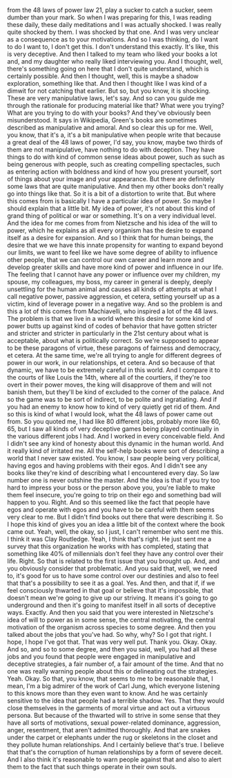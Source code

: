  from the 48 laws of power law 21, play a sucker to catch a sucker, seem dumber than your mark. So when I was preparing for this, I was reading these daily, these daily meditations and I was actually shocked. I was really quite shocked by them. I was shocked by that one. And I was very unclear as a consequence as to your motivations. And so I was thinking, do I want to do I want to, I don't get this. I don't understand this exactly. It's like, this is very deceptive. And then I talked to my team who liked your books a lot and, and my daughter who really liked interviewing you. And I thought, well, there's something going on here that I don't quite understand, which is certainly possible. And then I thought, well, this is maybe a shadow exploration, something like that. And then I thought like I was kind of a dimwit for not catching that earlier. But so, but you know, it is shocking. These are very manipulative laws, let's say. And so can you guide me through the rationale for producing material like that? What were you trying? What are you trying to do with your books? And they've obviously been misunderstood. It says in Wikipedia, Green's books are sometimes described as manipulative and amoral. And so clear this up for me. Well, you know, that it's a, it's a bit manipulative when people write that because a great deal of the 48 laws of power, I'd say, you know, maybe two thirds of them are not manipulative, have nothing to do with deception. They have things to do with kind of common sense ideas about power, such as such as being generous with people, such as creating compelling spectacles, such as entering action with boldness and kind of how you present yourself, sort of things about your image and your appearance. But there are definitely some laws that are quite manipulative. And then my other books don't really go into things like that. So it is a bit of a distortion to write that. But where this comes from is basically I have a particular idea of power. So maybe I should explain that a little bit. My idea of power, it's not about this kind of grand thing of political or war or something. It's on a very individual level. And the idea for me comes from from Nietzsche and his idea of the will to power, which he explains as all every organism has the desire to expand itself as a desire for expansion. And so I think that for human beings, the desire that we we have this innate propensity for wanting to expand beyond our limits, we want to feel like we have some degree of ability to influence other people, that we can control our own career and learn more and develop greater skills and have more kind of power and influence in our life. The feeling that I cannot have any power or influence over my children, my spouse, my colleagues, my boss, my career in general is deeply, deeply unsettling for the human animal and causes all kinds of attempts at what I call negative power, passive aggression, et cetera, setting yourself up as a victim, kind of leverage power in a negative way. And so the problem is and this a lot of this comes from Machiavelli, who inspired a lot of the 48 laws. The problem is that we live in a world where this desire for some kind of power butts up against kind of codes of behavior that have gotten stricter and stricter and stricter in particularly in the 21st century about what is acceptable, about what is politically correct. So we're supposed to appear to be these paragons of virtue, these paragons of fairness and democracy, et cetera. At the same time, we're all trying to angle for different degrees of power in our work, in our relationships, et cetera. And so because of that dynamic, we have to be extremely careful in this world. And I compare it to the courts of like Louis the 14th, where all of the courtiers, if they're too overt in their power moves, the king will disapprove of them and will not banish them, but they'll be kind of excluded to the corner of the palace. And so the game was to be sort of indirect, to be polite and ingratiating. And if you had an enemy to know how to kind of very quietly get rid of them. And so this is kind of what I would look, what the 48 laws of power came out from. So you quoted me, I had like 80 different jobs, probably more like 60, 65, but I saw all kinds of very deceptive games being played continually in the various different jobs I had. And I worked in every conceivable field. And I didn't see any kind of honesty about this dynamic in the human world. And it really kind of irritated me. All the self-help books were sort of describing a world that I never saw existed. You know, I saw people being very political, having egos and having problems with their egos. And I didn't see any books like they're kind of describing what I encountered every day. So law number one is never outshine the master. And the idea is that if you try too hard to impress your boss or the person above you, you're liable to make them feel insecure, you're going to trip on their ego and something bad will happen to you. Right. And so this seemed like the fact that people have egos and operate with egos and you have to be careful with them seems very clear to me. But I didn't find books out there that were describing it. So I hope this kind of gives you an idea a little bit of the context where the book came out. Yeah, well, the okay, so I just, I can't remember who sent me this. I think it was Clay Routledge. Yeah, I think that's right. He just sent me a survey that this organization he works with has completed, stating that something like 40% of millennials don't feel they have any control over their life. Right. So that is related to the first issue that you brought up. And, and you obviously consider that problematic. And you said that, well, we need to, it's good for us to have some control over our destinies and also to feel that that's a possibility to see it as a goal. Yes. And then, and that if, if we feel consciously thwarted in that goal or believe that it's impossible, that doesn't mean we're going to give up our striving. It means it's going to go underground and then it's going to manifest itself in all sorts of deceptive ways. Exactly. And then you said that you were interested in Nietzsche's idea of will to power as in some sense, the central motivating, the central motivation of the organism across species to some degree. And then you talked about the jobs that you've had. So why, why? So I got that right. I hope, I hope I've got that. That was very well put. Thank you. Okay. Okay. And so, and so to some degree, and then you said, well, you had all these jobs and you found that people were engaged in manipulative and deceptive strategies, a fair number of, a fair amount of the time. And that no one was really warning people about this or delineating out the strategies. Yeah. Okay. So that, you know, that seems to me to be reasonable that, I mean, I'm a big admirer of the work of Carl Jung, which everyone listening to this knows more than they even want to know. And he was certainly sensitive to the idea that people had a terrible shadow. Yes. That they would close themselves in the garments of moral virtue and act out a virtuous persona. But because of the thwarted will to strive in some sense that they have all sorts of motivations, sexual power-related dominance, aggression, anger, resentment, that aren't admitted thoroughly. And that are snakes under the carpet or elephants under the rug or skeletons in the closet and they pollute human relationships. And I certainly believe that's true. I believe that that's the corruption of human relationships by a form of severe deceit. And I also think it's reasonable to warn people against that and also to alert them to the fact that such things operate in their own souls.